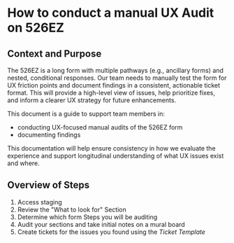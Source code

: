 # How to conduct a manual UX Audit on 526EZ

## Context and Purpose
The 526EZ is a long form with multiple pathways (e.g., ancillary forms) and nested, conditional responses. Our team needs to manually test the form for UX friction points and document findings in a consistent, actionable ticket format. This will provide a high-level view of issues, help prioritize fixes, and inform a clearer UX strategy for future enhancements. 

This document is a guide to support team members in: 
- conducting UX-focused manual audits of the 526EZ form
- documenting findings

This documentation will help ensure consistency in how we evaluate the experience and support longitudinal understanding of what UX issues exist and where.

## Overview of Steps
1. Access staging
2. Review the "What to look for" Section 
3. Determine which form Steps you will be auditing
4. Audit your sections and take initial notes on a mural board
5. Create tickets for the issues you found using the *Ticket Template*
